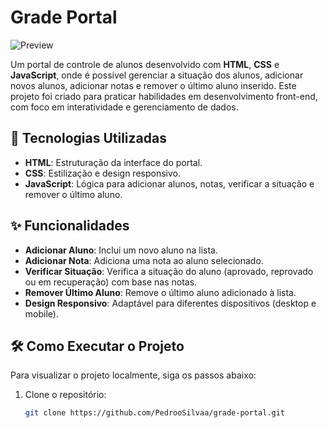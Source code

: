 # Grade Portal

![Preview](https://github.com/PedrooSilvaa/grade-portal/assets/125162325/a81a3fce-9924-4dd9-9279-81b67d97eefe)

Um portal de controle de alunos desenvolvido com **HTML**, **CSS** e **JavaScript**, onde é possível gerenciar a situação dos alunos, adicionar novos alunos, adicionar notas e remover o último aluno inserido. Este projeto foi criado para praticar habilidades em desenvolvimento front-end, com foco em interatividade e gerenciamento de dados.

## 🚀 Tecnologias Utilizadas

- **HTML**: Estruturação da interface do portal.
- **CSS**: Estilização e design responsivo.
- **JavaScript**: Lógica para adicionar alunos, notas, verificar a situação e remover o último aluno.

## ✨ Funcionalidades

- **Adicionar Aluno**: Inclui um novo aluno na lista.
- **Adicionar Nota**: Adiciona uma nota ao aluno selecionado.
- **Verificar Situação**: Verifica a situação do aluno (aprovado, reprovado ou em recuperação) com base nas notas.
- **Remover Último Aluno**: Remove o último aluno adicionado à lista.
- **Design Responsivo**: Adaptável para diferentes dispositivos (desktop e mobile).

## 🛠️ Como Executar o Projeto

Para visualizar o projeto localmente, siga os passos abaixo:

1. Clone o repositório:
   ```bash
   git clone https://github.com/PedrooSilvaa/grade-portal.git
